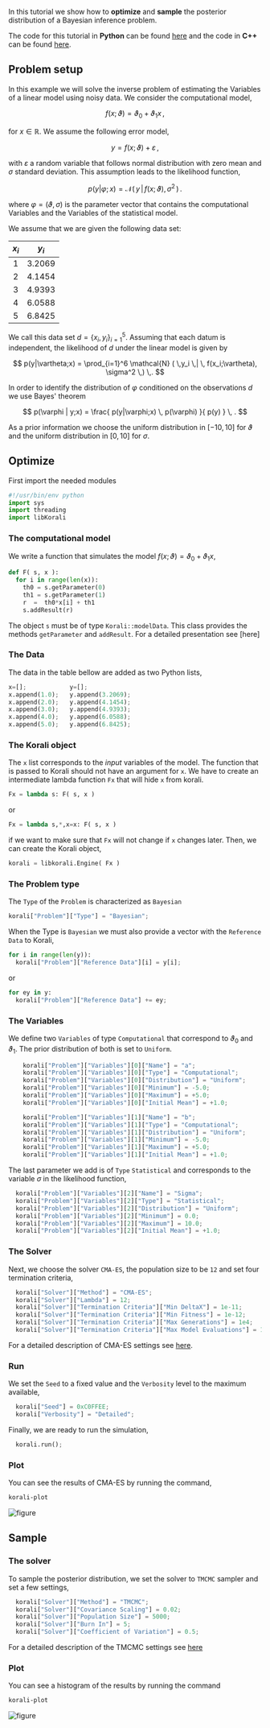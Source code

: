 

In this tutorial we show how to **optimize** and **sample** the posterior
distribution of a Bayesian inference problem.


The code for this tutorial in **Python** can be found [here](https://github.com/cselab/sKorali/blob/master/examples/python/quick_start/posterior.py) and the code in **C++** can be found [here](https://github.com/cselab/skorali/blob/master/examples/cxx/quick_start/posterior.cpp).



## Problem setup
In this example we will solve the inverse problem of estimating the Variables
of a linear model using noisy data. We consider the computational model,

$$
f(x;\vartheta) = \vartheta_0 + \vartheta_1 x \,,
$$

for $x\in\mathbb{R}$. We assume the following error model,

$$
y = f(x;\vartheta) + \varepsilon \,,
$$

with $\varepsilon$ a random variable that follows normal distribution with zero
mean and $\sigma$ standard deviation. This assumption leads to the likelihood
function,

$$
p(y|\varphi;x) = \mathcal{N} ( \,y \,| \, f(x;\vartheta), \sigma^2 \,) \,.
$$

where $\varphi=(\vartheta,\sigma)$ is the parameter vector that contains the
computational Variables and the Variables of the statistical model.

We assume that we are given the following data set:

<center>

| $x_i$  | $y_i$  |
|:-:|:-:|
| 1  | 3.2069  |
| 2  | 4.1454  |
| 3  | 4.9393  |
| 4  | 6.0588  |
| 5  | 6.8425  |

</center>

We call this data set $d=\{x_i,y_i\}_{i=1}^5$. Assuming that each datum is
independent, the likelihood of $d$ under the linear model is given by

$$
p(y|\vartheta;x) = \prod_{i=1}^6 \mathcal{N} ( \,y_i \,| \, f(x_i;\vartheta), \sigma^2 \,) \,.
$$

In order to identify the distribution of $\varphi$ conditioned on the observations $d$
we use Bayes' theorem

$$
p(\varphi | y;x) = \frac{ p(y|\varphi;x) \, p(\varphi) }{ p(y) } \, .
$$


As a prior information we choose the uniform distribution in $[-10,10]$ for $\vartheta$
and the uniform distribution in $[0,10]$ for $\sigma$.







## Optimize
First import the needed modules
```python
#!/usr/bin/env python
import sys
import threading
import libKorali
```


### The computational model

We write a function that simulates the model $f(x;\vartheta) = \vartheta_0 + \vartheta_1 x$,

```python
def F( s, x ):
  for i in range(len(x)):
    th0 = s.getParameter(0)
    th1 = s.getParameter(1)
    r  =  th0*x[i] + th1
    s.addResult(r)

```

The object `s` must be of type `Korali::modelData`. This class provides the methods
`getParameter` and `addResult`. For a detailed presentation see [here]

### The Data

The data in the table bellow are added as two Python lists,

```python
x=[];            y=[];
x.append(1.0);   y.append(3.2069);
x.append(2.0);   y.append(4.1454);
x.append(3.0);   y.append(4.9393);
x.append(4.0);   y.append(6.0588);
x.append(5.0);   y.append(6.8425);
```



### The Korali object

The `x` list corresponds to the *input* variables of the model. The function that
is passed to Korali should not have an argument for `x`. We have to create an intermediate
lambda function `Fx` that will hide `x` from korali.

```python
Fx = lambda s: F( s, x )
```

or

```python
Fx = lambda s,*,x=x: F( s, x )
```
if we want to make sure that `Fx` will not change if `x` changes later. Then, we can create
the Korali object,

```python
korali = libkorali.Engine( Fx )
```



### The Problem type

The `Type` of the `Problem` is characterized as `Bayesian`
```python
korali["Problem"]["Type"] = "Bayesian";
```

When the Type is `Bayesian` we must also provide a vector with the `Reference Data`
to Korali,

```python
for i in range(len(y)):
  korali["Problem"]["Reference Data"][i] = y[i];
```
or

```python
for ey in y:
  korali["Problem"]["Reference Data"] += ey;
```

### The Variables

We define two `Variables` of type `Computational` that correspond to $\vartheta_0$ and $\vartheta_1$. The prior distribution of both is set to `Uniform`.

```python
    korali["Problem"]["Variables"][0]["Name"] = "a";
    korali["Problem"]["Variables"][0]["Type"] = "Computational";
    korali["Problem"]["Variables"][0]["Distribution"] = "Uniform";
    korali["Problem"]["Variables"][0]["Minimum"] = -5.0;
    korali["Problem"]["Variables"][0]["Maximum"] = +5.0;
    korali["Problem"]["Variables"][0]["Initial Mean"] = +1.0;

    korali["Problem"]["Variables"][1]["Name"] = "b";
    korali["Problem"]["Variables"][1]["Type"] = "Computational";
    korali["Problem"]["Variables"][1]["Distribution"] = "Uniform";
    korali["Problem"]["Variables"][1]["Minimum"] = -5.0;
    korali["Problem"]["Variables"][1]["Maximum"] = +5.0;
    korali["Problem"]["Variables"][1]["Initial Mean"] = +1.0;

```

The last parameter we add is of `Type` `Statistical` and corresponds to the variable
$\sigma$ in the likelihood function,

```python
  korali["Problem"]["Variables"][2]["Name"] = "Sigma";
  korali["Problem"]["Variables"][2]["Type"] = "Statistical";
  korali["Problem"]["Variables"][2]["Distribution"] = "Uniform";
  korali["Problem"]["Variables"][2]["Minimum"] = 0.0;
  korali["Problem"]["Variables"][2]["Maximum"] = 10.0;
  korali["Problem"]["Variables"][2]["Initial Mean"] = +1.0;
```

### The Solver

Next, we choose the solver `CMA-ES`, the population size to be `12` and set
four termination criteria,

```python
  korali["Solver"]["Method"] = "CMA-ES";
  korali["Solver"]["Lambda"] = 12;
  korali["Solver"]["Termination Criteria"]["Min DeltaX"] = 1e-11;
  korali["Solver"]["Termination Criteria"]["Min Fitness"] = 1e-12;
  korali["Solver"]["Termination Criteria"]["Max Generations"] = 1e4;
  korali["Solver"]["Termination Criteria"]["Max Model Evaluations"] = 1e4;
```

For a detailed description of CMA-ES settings see [here](../../usage/solvers/optimizers/cmaes.md).


### Run

We set the `Seed` to a fixed value and the `Verbosity` level to the maximum available,


```python
  korali["Seed"] = 0xC0FFEE;
  korali["Verbosity"] = "Detailed";
```

Finally, we are ready to run the simulation,

```python
  korali.run();
```


### Plot

You can see the results of CMA-ES by running the command,
```sh
korali-plot
```

![figure](posterior-cma.png)





## Sample

### The solver

To sample the posterior distribution, we set the solver to `TMCMC` sampler and set a few settings,

```python
  korali["Solver"]["Method"] = "TMCMC";
  korali["Solver"]["Covariance Scaling"] = 0.02;
  korali["Solver"]["Population Size"] = 5000;
  korali["Solver"]["Burn In"] = 5;
  korali["Solver"]["Coefficient of Variation"] = 0.5;
```

For a detailed description of the TMCMC settings see [here](../../usage/solvers/samplers/tmcmc.md)


### Plot

You can see a histogram of the results by running the command
```sh
korali-plot
```


![figure](posterior-tmcmc.png)
